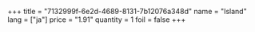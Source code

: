 +++
title = "7132999f-6e2d-4689-8131-7b12076a348d"
name = "Island"
lang = ["ja"]
price = "1.91"
quantity = 1
foil = false
+++
